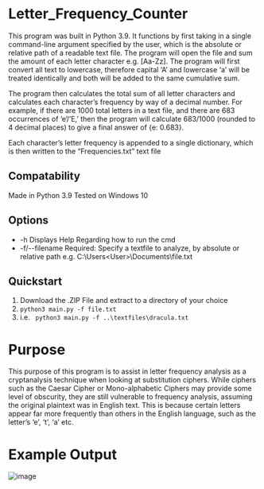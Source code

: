 # Letter_Frequency_Counter
This program was built in Python 3.9. It functions by first taking in a single command-line argument specified by the user, which is the absolute or relative path of a readable text file. The program will open the file and sum the amount of each letter character e.g. [Aa-Zz]. The program will first convert all text to lowercase, therefore capital ‘A’ and lowercase ‘a’ will be treated identically and both will be added to the same cumulative sum. 

The program then calculates the total sum of all letter characters and calculates each character’s frequency by way of a decimal number. For example, if there are 1000 total letters in a text file, and there are 683 occurrences of ‘e’/’E,’ then the program will calculate 683/1000 (rounded to 4 decimal places) to give a final answer of {e: 0.683}.

Each character’s letter frequency is appended to a single dictionary, which is then written to the “Frequencies.txt” text file

## Compatability
Made in Python 3.9
Tested on Windows 10

## Options
* -h                 Displays Help Regarding how to run the cmd
* -f/--filename      Required: Specify a textfile to analyze, by absolute or relative path e.g. C:\Users\<User>\Documents\file.txt

## Quickstart
1) Download the .ZIP File and extract to a directory of your choice
2) ```python3 main.py -f file.txt```
3) i.e. ``` python3 main.py -f ..\textfiles\dracula.txt```

# Purpose
This purpose of this program is to assist in letter frequency analysis as a cryptanalysis technique when looking at substitution ciphers. While ciphers such as the Caesar Cipher or Mono-alphabetic Ciphers may provide some level of obscurity, they are still vulnerable to frequency analysis, assuming the original plaintext was in English text. This is because certain letters appear far more frequently than others in the English language, such as the letter’s ‘e’, ‘t’, ‘a’ etc. 

# Example Output
![image](https://user-images.githubusercontent.com/77559638/156243922-8453c8d8-45d3-4423-9af6-95439c7219a1.png)

